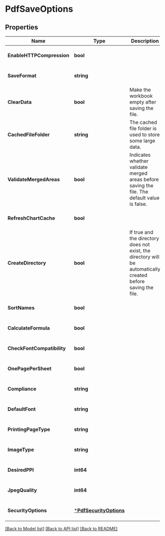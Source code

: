 # PdfSaveOptions

## Properties
Name | Type | Description | Notes
------------ | ------------- | ------------- | -------------
**EnableHTTPCompression** | **bool** |  | [optional] [default to null]
**SaveFormat** | **string** |  | [optional] [default to null]
**ClearData** | **bool** | Make the workbook empty after saving the file. | [optional] [default to null]
**CachedFileFolder** | **string** | The cached file folder is used to store some large data. | [optional] [default to null]
**ValidateMergedAreas** | **bool** | Indicates whether validate merged areas before saving the file. The default value is false.              | [optional] [default to null]
**RefreshChartCache** | **bool** |  | [optional] [default to null]
**CreateDirectory** | **bool** | If true and the directory does not exist, the directory will be automatically created before saving the file.              | [optional] [default to null]
**SortNames** | **bool** |  | [optional] [default to null]
**CalculateFormula** | **bool** |  | [optional] [default to null]
**CheckFontCompatibility** | **bool** |  | [optional] [default to null]
**OnePagePerSheet** | **bool** |  | [optional] [default to null]
**Compliance** | **string** |  | [optional] [default to null]
**DefaultFont** | **string** |  | [optional] [default to null]
**PrintingPageType** | **string** |  | [optional] [default to null]
**ImageType** | **string** |  | [optional] [default to null]
**DesiredPPI** | **int64** |  | [optional] [default to null]
**JpegQuality** | **int64** |  | [optional] [default to null]
**SecurityOptions** | [***PdfSecurityOptions**](PdfSecurityOptions.md) |  | [optional] [default to null]

[[Back to Model list]](../README.md#documentation-for-models) [[Back to API list]](../README.md#documentation-for-api-endpoints) [[Back to README]](../README.md)



